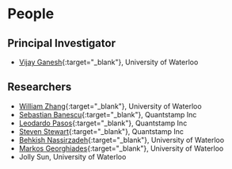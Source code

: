 # People


## Principal Investigator
- [Vijay Ganesh](https://ece.uwaterloo.ca/~vganesh/){:target="_blank"}, University of Waterloo


## Researchers
- [William Zhang](https://www.linkedin.com/in/quan-zhang-william/?originalSubdomain=ca){:target="_blank"}, University of Waterloo
- [Sebastian Banescu](https://www.in.tum.de/i04/banescu/){:target="_blank"}, Quantstamp Inc
- [Leodardo Pasos](https://www.linkedin.com/in/lnrdpss/?originalSubdomain=ca){:target="_blank"}, Quantstamp Inc
- [Steven Stewart](https://medium.com/@stevenstewart_9009){:target="_blank"}, Quantstamp Inc
- [Behkish Nassirzadeh](https://ece.uwaterloo.ca/~bnassirz/){:target="_blank"}, University of Waterloo
- [Markos Georghiades](https://www.linkedin.com/in/markos-the-student/){:target="_blank"}, University of Waterloo
- Jolly Sun, University of Waterloo
